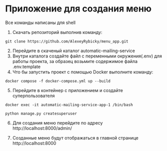 # Приложение для создания меню

Все команды написаны для shell

1. Скачать репозиторий выполнив команду:
```shell
git clone https://github.com/AlexeyRybicky/menu_app.git
```

2. Перейдите в скаченый каталог automatic-mailing-service
3. Внутри каталога создайте файл с переменными окружения(.env)  для работы проекта, за образец возьмите содержимое файла .env.template
4. Что бы запустить проект с помощью Docker выполните команду:
```shell
docker compose -f docker-compose.yml up --build
```
5. Перейдите в контейнер с приложением и создайте суперпользователя
```shell
docker exec -it automatic-mailing-service-app-1 /bin/bash

python manage.py createsuperuser
```

6. Для создания  меню перейдите по адресу http://localhost:8000/admin/

7. Созданные меню будут отображаться в главной странице http://localhost:8000